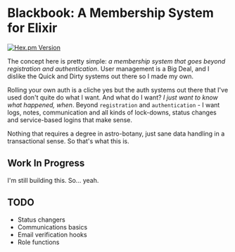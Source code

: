 # Blackbook: A Membership System for Elixir

[![Hex.pm Version](http://img.shields.io/hexpm/v/timex_ecto.svg?style=flat)](https://hex.pm/packages/stripity_stripe)

The concept here is pretty simple: *a membership system that goes beyond registration and authentication*. User management is a Big Deal, and I dislike the Quick and Dirty systems out there so I made my own.

Rolling your own auth is a cliche yes but the auth systems out there that I've used don't quite do what I want. And what do I want? *I just want to know what happened, when*. Beyond `registration` and `authentication` - I want logs, notes, communication and all kinds of lock-downs, status changes and service-based logins that make sense.

Nothing that requires a degree in astro-botany, just sane data handling in a transactional sense. So that's what this is.

## Work In Progress

I'm still building this. So... yeah.

## TODO

 - Status changers
 - Communications basics
 - Email verification hooks
 - Role functions
